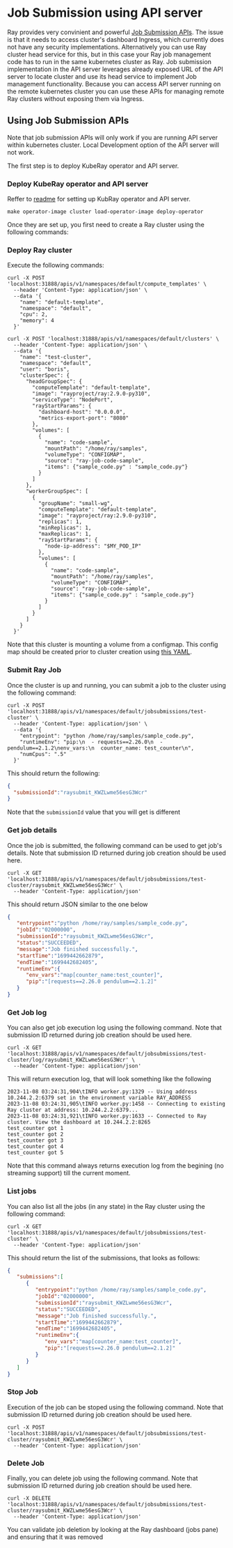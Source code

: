 # Job Submission using API server

Ray provides very convinient and powerful [Job Submission APIs]. The issue is that it needs to
access cluster's dashboard Ingress, which currently does not have any security implementations.
Alternatively you can use Ray cluster head service for this, but in this case your Ray job
management code has to run in the same kubernetes cluster as Ray. Job submission implementation in
the API server leverages already exposed URL of the API server to locate cluster and use its head
service to implement Job management functionality. Because you can access API server running on the
remote kubernetes cluster you can use these APIs for managing remote Ray clusters without exposing
them via Ingress.

## Using Job Submission APIs

Note that job submission APIs will only work if you are running API server within kubernetes
cluster. Local Development option of the API server will not work.

The first step is to deploy KubeRay operator and API server.

### Deploy KubeRay operator and API server

Reffer to [readme](README.md) for setting up KubRay operator and API server.

```shell
make operator-image cluster load-operator-image deploy-operator
```

Once they are set up, you first need to create a Ray cluster using the following commands:

### Deploy Ray cluster

Execute the following commands:

```shell
curl -X POST 'localhost:31888/apis/v1/namespaces/default/compute_templates' \
  --header 'Content-Type: application/json' \
  --data '{
    "name": "default-template",
    "namespace": "default",
    "cpu": 2,
    "memory": 4
  }'

curl -X POST 'localhost:31888/apis/v1/namespaces/default/clusters' \
  --header 'Content-Type: application/json' \
  --data '{
    "name": "test-cluster",
    "namespace": "default",
    "user": "boris",
    "clusterSpec": {
      "headGroupSpec": {
        "computeTemplate": "default-template",
        "image": "rayproject/ray:2.9.0-py310",
        "serviceType": "NodePort",
        "rayStartParams": {
          "dashboard-host": "0.0.0.0",
          "metrics-export-port": "8080"
        },
        "volumes": [
          {
            "name": "code-sample",
            "mountPath": "/home/ray/samples",
            "volumeType": "CONFIGMAP",
            "source": "ray-job-code-sample",
            "items": {"sample_code.py" : "sample_code.py"}
          }
        ]
      },
      "workerGroupSpec": [
        {
          "groupName": "small-wg",
          "computeTemplate": "default-template",
          "image": "rayproject/ray:2.9.0-py310",
          "replicas": 1,
          "minReplicas": 1,
          "maxReplicas": 1,
          "rayStartParams": {
            "node-ip-address": "$MY_POD_IP"
          },
          "volumes": [
            {
              "name": "code-sample",
              "mountPath": "/home/ray/samples",
              "volumeType": "CONFIGMAP",
              "source": "ray-job-code-sample",
              "items": {"sample_code.py" : "sample_code.py"}
            }
          ]
        }
      ]
    }
  }'
```

Note that this cluster is mounting a volume from a configmap. This config map should be created
prior to cluster creation using [this YAML].

### Submit Ray Job

Once the cluster is up and running, you can submit a job to the cluster using the following command:

```shell
curl -X POST 'localhost:31888/apis/v1/namespaces/default/jobsubmissions/test-cluster' \
  --header 'Content-Type: application/json' \
  --data '{
    "entrypoint": "python /home/ray/samples/sample_code.py",
    "runtimeEnv": "pip:\n  - requests==2.26.0\n  - pendulum==2.1.2\nenv_vars:\n  counter_name: test_counter\n",
    "numCpus": ".5"
  }'
```

This should return the following:

```json
{
  "submissionId":"raysubmit_KWZLwme56esG3Wcr"
}
```

Note that the `submissionId` value that you will get is different

### Get job details

Once the job is submitted, the following command can be used to get job's details. Note that
submission ID returned during job creation should be used here.

```shell
curl -X GET 'localhost:31888/apis/v1/namespaces/default/jobsubmissions/test-cluster/raysubmit_KWZLwme56esG3Wcr' \
  --header 'Content-Type: application/json'
```

This should return JSON similar to the one below

```json
{
   "entrypoint":"python /home/ray/samples/sample_code.py",
   "jobId":"02000000",
   "submissionId":"raysubmit_KWZLwme56esG3Wcr",
   "status":"SUCCEEDED",
   "message":"Job finished successfully.",
   "startTime":"1699442662879",
   "endTime":"1699442682405",
   "runtimeEnv":{
      "env_vars":"map[counter_name:test_counter]",
      "pip":"[requests==2.26.0 pendulum==2.1.2]"
   }
}
```

### Get Job log

You can also get job execution log using the following command. Note that submission ID returned
during job creation should be used here.

```shell
curl -X GET 'localhost:31888/apis/v1/namespaces/default/jobsubmissions/test-cluster/log/raysubmit_KWZLwme56esG3Wcr' \
  --header 'Content-Type: application/json'
```

This will return execution log, that will look something like the following

```text
2023-11-08 03:24:31,904\tINFO worker.py:1329 -- Using address 10.244.2.2:6379 set in the environment variable RAY_ADDRESS
2023-11-08 03:24:31,905\tINFO worker.py:1458 -- Connecting to existing Ray cluster at address: 10.244.2.2:6379...
2023-11-08 03:24:31,921\tINFO worker.py:1633 -- Connected to Ray cluster. View the dashboard at 10.244.2.2:8265
test_counter got 1
test_counter got 2
test_counter got 3
test_counter got 4
test_counter got 5
```

Note that this command always returns execution log from the begining (no streaming support) till
the current moment.

### List jobs

You can also list all the jobs (in any state) in the Ray cluster using the following command:

```shell
curl -X GET 'localhost:31888/apis/v1/namespaces/default/jobsubmissions/test-cluster' \
  --header 'Content-Type: application/json'
```

This should return the list of the submissions, that looks as follows:

```json
{
   "submissions":[
      {
         "entrypoint":"python /home/ray/samples/sample_code.py",
         "jobId":"02000000",
         "submissionId":"raysubmit_KWZLwme56esG3Wcr",
         "status":"SUCCEEDED",
         "message":"Job finished successfully.",
         "startTime":"1699442662879",
         "endTime":"1699442682405",
         "runtimeEnv":{
            "env_vars":"map[counter_name:test_counter]",
            "pip":"[requests==2.26.0 pendulum==2.1.2]"
         }
      }
   ]
}
```

### Stop Job

Execution of the job can be stoped using the following command. Note that submission ID returned
during job creation should be used here.

```shell
curl -X POST 'localhost:31888/apis/v1/namespaces/default/jobsubmissions/test-cluster/raysubmit_KWZLwme56esG3Wcr' \
  --header 'Content-Type: application/json'
```

### Delete Job

Finally, you can delete job using the following command. Note that submission ID returned during job
creation should be used here.

```shell
curl -X DELETE 'localhost:31888/apis/v1/namespaces/default/jobsubmissions/test-cluster/raysubmit_KWZLwme56esG3Wcr' \
  --header 'Content-Type: application/json'
```

You can validate job deletion by looking at the Ray dashboard (jobs pane) and ensuring that it was removed

[Job Submission APIs]: https://docs.ray.io/en/latest/cluster/running-applications/job-submission/rest.html
[this YAML]: /test/job/code.yaml
